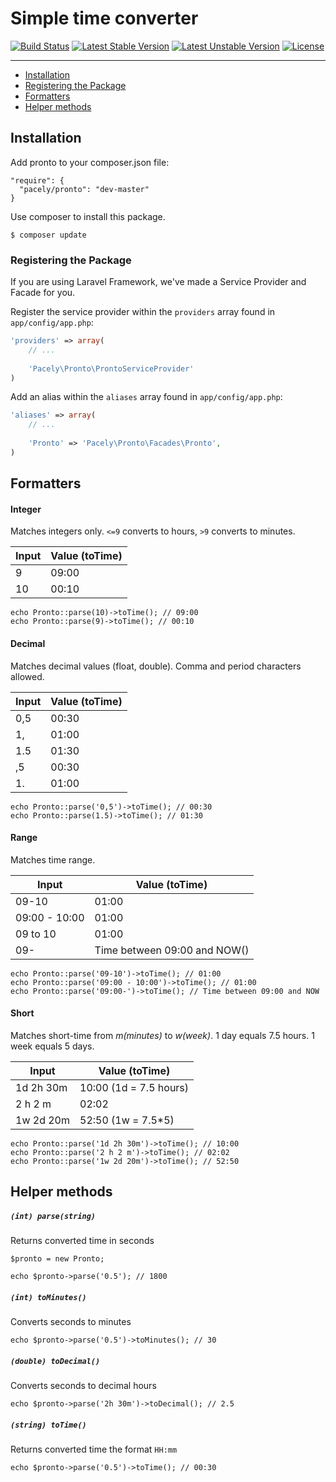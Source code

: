 # Simple time converter
[![Build Status](https://travis-ci.org/pacely/pronto.svg?branch=master)](https://travis-ci.org/pacely/Pronto)
[![Latest Stable Version](https://poser.pugx.org/leaphly/cart-bundle/version.svg)](https://packagist.org/packages/pacely/pronto)
[![Latest Unstable Version](https://poser.pugx.org/leaphly/cart-bundle/v/unstable.svg)](//packagist.org/packages/pacely/pronto)
[![License](https://poser.pugx.org/leaphly/cart-bundle/license.svg)](https://packagist.org/packages/pacely/pronto)

---

- [Installation](#installation)
- [Registering the Package](#registering-the-package)
- [Formatters](#formatters)
- [Helper methods](#helper-methods)

## Installation

Add pronto to your composer.json file:

```
"require": {
  "pacely/pronto": "dev-master"
}
```

Use composer to install this package.

```
$ composer update
```

### Registering the Package
If you are using Laravel Framework, we've made a Service Provider and Facade for you.

Register the service provider within the `providers` array found in `app/config/app.php`:

```php
'providers' => array(
	// ...
	
	'Pacely\Pronto\ProntoServiceProvider'
)
```

Add an alias within the `aliases` array found in `app/config/app.php`:


```php
'aliases' => array(
	// ...
	
	'Pronto' => 'Pacely\Pronto\Facades\Pronto',
)
```

## Formatters

#### Integer
Matches integers only. `<=9` converts to hours, `>9` converts to minutes.

Input 		| Value (toTime)
----------- | ---
9 			| 09:00
10 			| 00:10

~~~
echo Pronto::parse(10)->toTime(); // 09:00
echo Pronto::parse(9)->toTime(); // 00:10
~~~

#### Decimal
Matches decimal values (float, double). Comma and period characters allowed.

Input     	| Value (toTime)
----------- | ---
0,5 		| 00:30
1,    		| 01:00
1.5    		| 01:30
,5    		| 00:30
1.    		| 01:00

~~~
echo Pronto::parse('0,5')->toTime(); // 00:30
echo Pronto::parse(1.5)->toTime(); // 01:30
~~~

#### Range
Matches time range.

Input     		| Value (toTime)
--------------- | ---
09-10 			| 01:00
09:00 - 10:00 	| 01:00
09 to 10 		| 01:00
09-   			| Time between 09:00 and NOW()

~~~
echo Pronto::parse('09-10')->toTime(); // 01:00
echo Pronto::parse('09:00 - 10:00')->toTime(); // 01:00
echo Pronto::parse('09:00-')->toTime(); // Time between 09:00 and NOW
~~~

#### Short
Matches short-time from *m(minutes)* to *w(week)*. 1 day equals 7.5 hours. 1 week equals 5 days.

Input     		| Value (toTime)
----------- 	| ---
1d 2h 30m 		| 10:00 (1d = 7.5 hours)
2 h 2 m 		| 02:02
1w 2d 20m		| 52:50 (1w = 7.5*5)

~~~
echo Pronto::parse('1d 2h 30m')->toTime(); // 10:00
echo Pronto::parse('2 h 2 m')->toTime(); // 02:02
echo Pronto::parse('1w 2d 20m')->toTime(); // 52:50
~~~

## Helper methods

##### `(int) parse(string)`
Returns converted time in seconds

~~~
$pronto = new Pronto;

echo $pronto->parse('0.5'); // 1800
~~~

##### `(int) toMinutes()`
Converts seconds to minutes

~~~
echo $pronto->parse('0.5')->toMinutes(); // 30
~~~

##### `(double) toDecimal()`
Converts seconds to decimal hours

~~~
echo $pronto->parse('2h 30m')->toDecimal(); // 2.5
~~~

##### `(string) toTime()`
Returns converted time the format `HH:mm`

~~~
echo $pronto->parse('0.5')->toTime(); // 00:30
~~~
